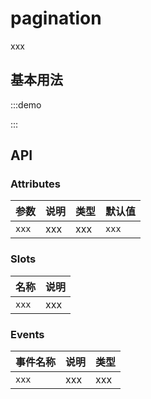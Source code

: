 # pagination

xxx

## 基本用法

:::demo



:::

## API

### Attributes

| 参数  | 说明 | 类型 | 默认值 | 
| ----- | ---- | ---- | ------ | 
| `xxx` | xxx  | xxx  | `xxx`  | 

### Slots

| 名称  | 说明 |
| ----- | ---- |
| `xxx` | xxx  |

### Events

| 事件名称 | 说明 | 类型 |
| -------- | ---- | -------- |
| `xxx`    | xxx  | xxx      |
